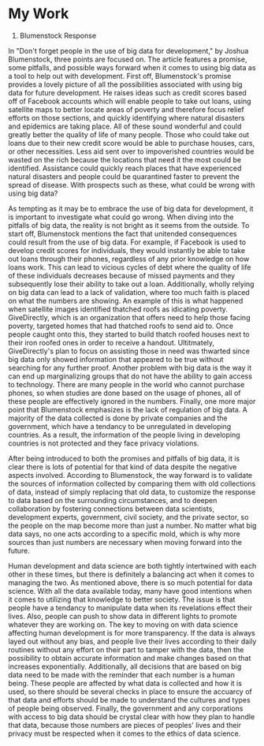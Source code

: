 # My Work

1. Blumenstock Response

  In "Don't forget people in the use of big data for development," by Joshua Blumenstock, three points are focused on. The article features a promise, some pitfalls, and possible ways forward when it comes to using big data as a tool to help out with development. First off, Blumenstock's promise provides a lovely picture of all the possibilities associated with using big data for future development. He raises ideas such as credit scores based off of Facebook accounts which will enable people to take out loans, using satellite maps to better locate areas of poverty and therefore focus relief efforts on those sections, and quickly identifying where natural disasters and epidemics are taking place. All of these sound wonderful and could greatly better the quality of life of many people. Those who could take out loans due to their new credit score would be able to purchase houses, cars, or other necessities. Less aid sent over to impoverished countries would be wasted on the rich because the locations that need it the most could be identified. Assistance could quickly reach places that have experienced natural disasters and people could be quarantined faster to prevent the spread of disease. With prospects such as these, what could be wrong with using big data? 
  
  As tempting as it may be to embrace the use of big data for development, it is important to investigate what could go wrong. When diving into the pitfalls of big data, the reality is not bright as it seems from the outside. To start off, Blumenstock mentions the fact that unitended consequences could result from the use of big data. For example, if Facebook is used to develop credit scores for individuals, they would instantly be able to take out loans through their phones, regardless of any prior knowledge on how loans work. This can lead to vicious cycles of debt where the quality of life of these individuals decreases because of missed payments and they subsequently lose their ability to take out a loan. Additionally, wholly relying on big data can lead to a lack of validation, where too much faith is placed on what the numbers are showing. An example of this is what happened when satellite images identified thatched roofs as idicating poverty. GiveDirectly, which is an organization that offers need to help those facing poverty, targeted homes that had thatched roofs to send aid to. Once people caught onto this, they started to build thatch roofed houses next to their iron roofed ones in order to receive a handout. Ultitmately, GiveDirectly's plan to focus on assisting those in need was thwarted since big data only showed information that appeared to be true without searching for any further proof. Another problem with big data is the way it can end up marginalizing groups that do not have the ability to gain access to technology. There are many people in the world who cannot purchase phones, so when studies are done based on the usage of phones, all of these people are effectively ignored in the numbers. Finally, one more major point that Blumenstock emphasizes is the lack of regulation of big data. A majority of the data collected is done by private companies and the government, which have a tendancy to be unregulated in developing countries. As a result, the information of the people living in developing countries is not protected and they face privacy violations.
  
  After being introduced to both the promises and pitfalls of big data, it is clear there is lots of potential for that kind of data despite the negative aspects involved. According to Blumenstock, the way forward is to validate the sources of information collected by comparing them with old collections of data, instead of simply replacing that old data, to customize the response to data based on the surrounding circumstances, and to deepen collaboration by fostering connections between data scientists, development experts, government, civil society, and the private sector, so the people on the map become more than just a number. No matter what big data says, no one acts according to a specific mold, which is why more sources than just numbers are necessary when moving forward into the future.
  
  Human development and data science are both tightly intertwined with each other in these times, but there is definitely a balancing act when it comes to managing the two. As mentioned above, there is so much potential for data science. With all the data available today, many have good intentions when it comes to utilizing that knowledge to better society. The issue is that people have a tendancy to manipulate data when its revelations effect their lives. Also, people can push to show data in different lights to promote whatever they are working on. The key to moving on with data science affecting human development is for more transparency. If the data is always layed out without any bias, and people live their lives according to their daily routines without any effort on their part to tamper with the data, then the possibility to obtain accurate information and make changes based on that increases exponentially. Additionally, all decisions that are based on big data need to be made with the reminder that each number is a human being. These people are affected by what data is collected and how it is used, so there should be several checks in place to ensure the accuarcy of that data and efforts should be made to understand the cultures and types of people being observed. Finally, the government and any corporations with access to big data should be crystal clear with how they plan to handle that data, because those numbers are pieces of peoples' lives and their privacy must be respected when it comes to the ethics of data science.
